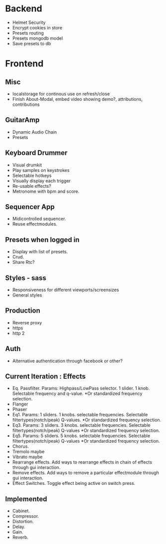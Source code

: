 # Backend
 * Helmet Security
 * Encrypt cookies in store
 * Presets routing
 * Presets mongodb model
 * Save presets to db
# Frontend
## Misc
  * localstorage for continous use on refresh/close
  * Finish About-Modal, embed video showing demo?, attributions, contributions
## GuitarAmp
  * Dynamic Audio Chain
  * Presets
## Keyboard Drummer
  * Visual drumkit
  * Play samples on keystrokes
  * Selectable hotkeys
  * Visually display each trigger
  * Re-usable effects?
  * Metronome with bpm and score.
## Sequencer App
  * Midicontrolled sequencer.
  * Reuse effectmodules.
## Presets when logged in
  * Display with list of presets.
  * Crud.
  * Share Rtc?
## Styles - sass
  * Responsiveness for different viewports/screensizes
  * General styles
## Production
  * Reverse proxy
  * https
  * http 2
## Auth
  * Alternative authentication through facebook or other?
## Current Iteration : Effects
  * Eq. Passfilter. Params: Highpass/LowPass selector. 1 slider. 1 knob. Selectable frequency and q-value. *Or standardized frequency selection.
  * Flanger
  * Phaser
  * Eq1. Params: 1 sliders. 1 knobs. selectable frequencies. Selectable filtertypes(notch/peak) Q-values. *Or standardized frequency selection.
  * Eq3. Params: 3 sliders. 3 knobs. selectable frequencies. Selectable filtertypes(notch/peak) Q-values  *Or standardized frequency selection.
  * Eq5. Params: 5 sliders. 5 knobs. selectable frequencies. Selectable filtertypes(notch/peak) Q-values  *Or standardized frequency selection.
  * Chorus.
  * Tremolo maybe
  * Vibrato maybe
  * Rearrange effects. Add ways to rearrange effects in chain of effects through gui interaction.
  * Remove effects. Add ways to remove a particular effectmodule through gui interaction.
  * Effect Switches. Toggle effect being active on switch press.
## Implemented
  * Cabinet.
  * Compressor.
  * Distortion.
  * Delay.
  * Gain. 
  * Reverb.
